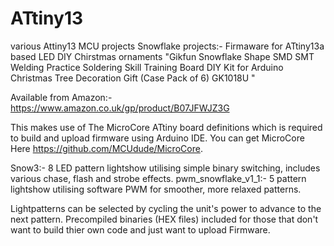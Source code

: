 # ATtiny13
various Attiny13 MCU projects
Snowflake projects:-
Firmaware for ATtiny13a based LED DIY Chirstmas ornaments "Gikfun Snowflake Shape SMD SMT Welding Practice Soldering Skill Training Board DIY Kit for Arduino Christmas Tree Decoration Gift (Case Pack of 6) GK1018U "

Available from Amazon:- https://www.amazon.co.uk/gp/product/B07JFWJZ3G

This makes use of The MicroCore ATtiny board definitions which is required to build and upload firmware using Arduino IDE.
You can get MicroCore Here https://github.com/MCUdude/MicroCore. 

Snow3:- 8 LED pattern lightshow utilising simple binary switching, includes various chase, flash and strobe effects.
pwm_snowflake_v1_1:-  5 pattern lightshow utilising software PWM for smoother, more relaxed patterns. 

Lightpatterns can be selected by cycling the unit's power to advance to the next pattern.
Precompiled binaries (HEX files) included for those that don't want to build thier own code and just want to upload Firmware.
